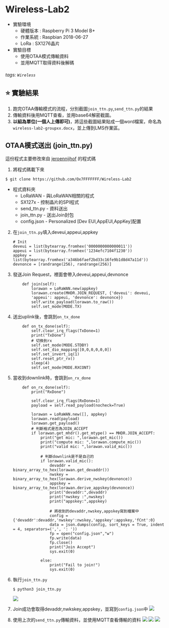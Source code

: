 # Wireless-Lab2
* 實驗環境
    * 硬體版本 : Raspberry Pi 3 Model B+
    * 作業系統 : Raspbian 2018-06-27
    * LoRa : SX1276晶片
* 實驗目標
    * 使用OTAA模式傳輸資料
    * 並用MQTT取得資料後解碼
###### tags: `Wireless`

## :star: 實驗結果
1. 跑完OTAA傳輸模式的流程，分別截圖`join_ttn.py`,`send_ttn.py`的結果
2. 傳輸資料後用MQTT查看，並用base64解密截圖。
3. **以組為單位(一個人上傳即可)**，將這些截圖結果貼成一個word檔案，命名為`wireless-lab2-groupxx.docx`，並上傳到LMS作業區。

## OTAA模式送出 (join_ttn.py)
這份程式主要修改來自 [jeroennijhof](https://github.com/jeroennijhof/LoRaWAN) 的程式碼

1. 將程式碼載下來
```shell
$ git clone https://github.com/Ox7FFFFFFF/Wireless-Lab2
```

* 程式資料夾
   * LoRaWAN - 與LoRaWAN相關的程式
   * SX127x - 控制晶片的SPI程式
   * send_ttn.py - 資料送出
   * join_ttn.py - 送出Join封包
   * config.json - Personalized [Dev EUI,AppEUI,AppKey]配置

2. 在`join_ttn.py`填入deveui,appeui,appkey
    ```python=81
    # Init
    deveui = list(bytearray.fromhex('0000000000000011'))
    appeui = list(bytearray.fromhex('1234efc7104f1230'))
    appkey = list(bytearray.fromhex('a346b6faef2bd33c16fe9b1d8d47a11d'))
    devnonce = [randrange(256), randrange(256)]
    ```

3. 發送Join Request，裡面會帶入deveui,appeui,devnonce
    ```python=66
        def join(self):
            lorawan = LoRaWAN.new(appkey)
            lorawan.create(MHDR.JOIN_REQUEST, {'deveui': deveui, 
            'appeui': appeui, 'devnonce': devnonce})
            self.write_payload(lorawan.to_raw())
            self.set_mode(MODE.TX)
    ```

4. 送出uplink後，會跳到`on_tx_done`
    ```python=55
        def on_tx_done(self):
            self.clear_irq_flags(TxDone=1)
            print("TxDone")
            # 切換到rx
            self.set_mode(MODE.STDBY)
            self.set_dio_mapping([0,0,0,0,0,0])
            self.set_invert_iq(1)
            self.reset_ptr_rx()
            sleep(4)
            self.set_mode(MODE.RXCONT)
    ```

5. 當收到downlink時，會跳到`on_rx_done`
    ```python=18
        def on_rx_done(self):
            print("RxDone")

            self.clear_irq_flags(RxDone=1)
            payload = self.read_payload(nocheck=True)

            lorawan = LoRaWAN.new([], appkey)
            lorawan.read(payload)
            lorawan.get_payload()
            # 判斷格式是否為JOIN_ACCEPT
            if lorawan.get_mhdr().get_mtype() == MHDR.JOIN_ACCEPT:
                print("get mic: ",lorawan.get_mic())
                print("compute mic: ",lorawan.compute_mic())
                print("valid mic: ",lorawan.valid_mic())

                # 判斷downlink是不是自己的
                if lorawan.valid_mic():
                    devaddr = binary_array_to_hex(lorawan.get_devaddr())
                    nwskey = binary_array_to_hex(lorawan.derive_nwskey(devnonce))
                    appskey = binary_array_to_hex(lorawan.derive_appskey(devnonce))
                    print("devaddr:",devaddr)
                    print("nwskey :",nwskey)
                    print("appskey:",appskey)

                    # 將收到的devaddr,nwskey,appskey寫到檔案中
                    config = {'devaddr':devaddr,'nwskey':nwskey,'appskey':appskey,'fCnt':0}
                    data = json.dumps(config, sort_keys = True, indent = 4, separators=(',', ': '))
                    fp = open("config.json","w")
                    fp.write(data)
                    fp.close()
                    print("Join Accept")
                    sys.exit(0)

                else:
                    print("Fail to join!")
                    sys.exit(0)
    ```
6. 執行`join_ttn.py`
    ```shell
    $ python3 join_ttn.py
    ```
    ![](https://i.imgur.com/lhGBNv4.png)

7. Join成功會取得devaddr,nwkskey,appskey，並寫到`config.json`中
![](https://i.imgur.com/E9xfem2.png)

8. 使用上次的`send_ttn.py`傳輸資料，並使用MQTT查看傳輸的資料 
![](https://i.imgur.com/oWSamKA.png)
![](https://i.imgur.com/60Jyul7.png)
![](https://i.imgur.com/Unbb9oq.png)



